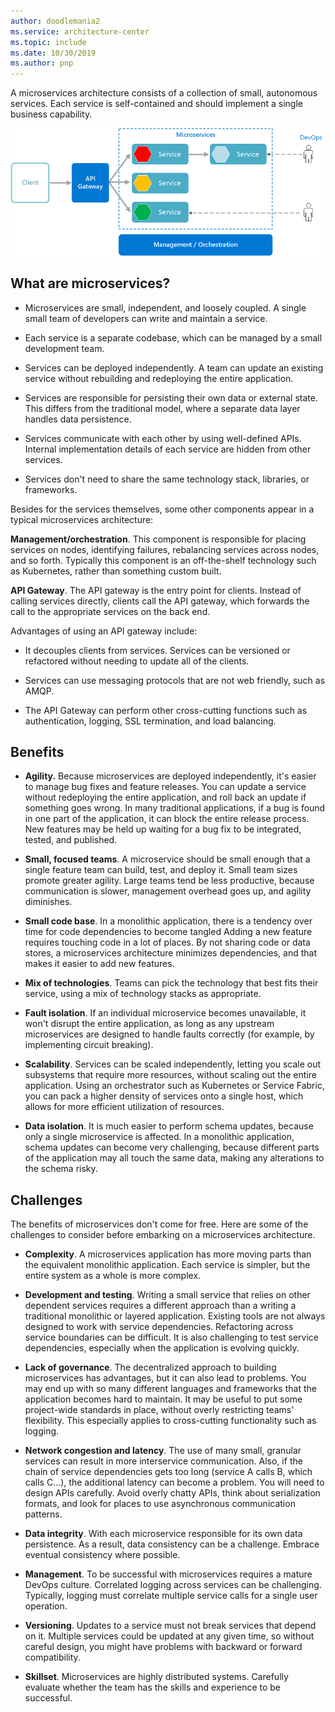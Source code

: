 ```yaml
---
author: doodlemania2
ms.service: architecture-center
ms.topic: include
ms.date: 10/30/2019
ms.author: pnp
---
```


A microservices architecture consists of a collection of small, autonomous services. Each service is self-contained and should implement a single business capability.

![Logical diagram of microservices architecture style](./images/microservices-logical.png)

## What are microservices?

- Microservices are small, independent, and loosely coupled. A single small team of developers can write and maintain a service.

- Each service is a separate codebase, which can be managed by a small development team.

- Services can be deployed independently. A team can update an existing service without rebuilding and redeploying the entire application.

- Services are responsible for persisting their own data or external state. This differs from the traditional model, where a separate data layer handles data persistence.

- Services communicate with each other by using well-defined APIs. Internal implementation details of each service are hidden from other services.

- Services don't need to share the same technology stack, libraries, or frameworks.

Besides for the services themselves, some other components appear in a typical microservices architecture:

**Management/orchestration**. This component is responsible for placing services on nodes, identifying failures, rebalancing services across nodes, and so forth. Typically this component is an off-the-shelf technology such as Kubernetes, rather than something custom built.

**API Gateway**. The API gateway is the entry point for clients. Instead of calling services directly, clients call the API gateway, which forwards the call to the appropriate services on the back end. 

Advantages of using an API gateway include:

- It decouples clients from services. Services can be versioned or refactored without needing to update all of the clients.

- Services can use messaging protocols that are not web friendly, such as AMQP.

- The API Gateway can perform other cross-cutting functions such as authentication, logging, SSL termination, and load balancing.

## Benefits

- **Agility.** Because microservices are deployed independently, it's easier to manage bug fixes and feature releases. You can update a service without redeploying the entire application, and roll back an update if something goes wrong. In many traditional applications, if a bug is found in one part of the application, it can block the entire release process. New features may be held up waiting for a bug fix to be integrated, tested, and published.

- **Small, focused teams**. A microservice should be small enough that a single feature team can build, test, and deploy it. Small team sizes promote greater agility. Large teams tend be less productive, because communication is slower, management overhead goes up, and agility diminishes.

- **Small code base**. In a monolithic application, there is a tendency over time for code dependencies to become tangled Adding a new feature requires touching code in a lot of places. By not sharing code or data stores, a microservices architecture minimizes dependencies, and that makes it easier to add new features.

- **Mix of technologies**. Teams can pick the technology that best fits their service, using a mix of technology stacks as appropriate.

- **Fault isolation**. If an individual microservice becomes unavailable, it won't disrupt the entire application, as long as any upstream microservices are designed to handle faults correctly (for example, by implementing circuit breaking).

- **Scalability**. Services can be scaled independently, letting you scale out subsystems that require more resources, without scaling out the entire application. Using an orchestrator such as Kubernetes or Service Fabric, you can pack a higher density of services onto a single host, which allows for more efficient utilization of resources.

- **Data isolation**. It is much easier to perform schema updates, because only a single microservice is affected. In a monolithic application, schema updates can become very challenging, because different parts of the application may all touch the same data, making any alterations to the schema risky.

## Challenges

The benefits of microservices don't come for free. Here are some of the challenges to consider before embarking on a microservices architecture.

- **Complexity**. A microservices application has more moving parts than the equivalent monolithic application. Each service is simpler, but the entire system as a whole is more complex.

- **Development and testing**. Writing a small service that relies on other dependent services requires a different approach than a writing a traditional monolithic or layered application. Existing tools are not always designed to work with service dependencies. Refactoring across service boundaries can be difficult. It is also challenging to test service dependencies, especially when the application is evolving quickly.

- **Lack of governance**. The decentralized approach to building microservices has advantages, but it can also lead to problems. You may end up with so many different languages and frameworks that the application becomes hard to maintain. It may be useful to put some project-wide standards in place, without overly restricting teams' flexibility. This especially applies to cross-cutting functionality such as logging.

- **Network congestion and latency**. The use of many small, granular services can result in more interservice communication. Also, if the chain of service dependencies gets too long (service A calls B, which calls C...), the additional latency can become a problem. You will need to design APIs carefully. Avoid overly chatty APIs, think about serialization formats, and look for places to use asynchronous communication patterns.

- **Data integrity**. With each microservice responsible for its own data persistence. As a result, data consistency can be a challenge. Embrace eventual consistency where possible.

- **Management**. To be successful with microservices requires a mature DevOps culture. Correlated logging across services can be challenging. Typically, logging must correlate multiple service calls for a single user operation.

- **Versioning**. Updates to a service must not break services that depend on it. Multiple services could be updated at any given time, so without careful design, you might have problems with backward or forward compatibility.

- **Skillset**. Microservices are highly distributed systems. Carefully evaluate whether the team has the skills and experience to be successful.